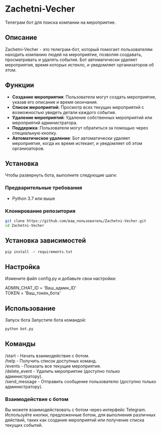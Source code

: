 # Zachetni-Vecher

Телеграм бот для поиска компании на мероприятие.

## Описание

Zachetni-Vecher - это телеграм-бот, который помогает пользователям находить компанию людей на мероприятие, позволяя создавать, просматривать и удалять события. Бот автоматически удаляет мероприятия, время которых истекло, и уведомляет организаторов об этом.

## Функции

- **Создание мероприятия**: Пользователи могут создать мероприятие, указав его описание и время окончания.
- **Список мероприятий**: Просмотр всех текущих мероприятий с возможностью увидеть детали каждого события.
- **Удаление мероприятий**: Удаление собственных мероприятий или мероприятий администратора.
- **Поддержка**: Пользователи могут обратиться за помощью через специальную кнопку.
- **Автоматическое удаление**: Бот автоматически удаляет мероприятия, когда их время истекает, и уведомляет об этом организаторов.

## Установка

Чтобы развернуть бота, выполните следующие шаги:

### Предварительные требования

- Python 3.7 или выше

### Клонирование репозитория

```bash
git clone https://github.com/ваш_пользователь/Zachetni-Vecher.git
cd Zachetni-Vecher
```

## Установка зависимостей
```bash
pip install -r requirements.txt
```
## Настройка
Измените файл config.py и добавьте свои настройки:

ADMIN_CHAT_ID = 'Ваш_админ_ID' \
TOKEN = 'Ваш_токен_бота' 

## Использование
Запуск бота
Запустите бота командой:
```bash
python bot.py
```
## Команды
/start - Начать взаимодействие с ботом. \
/help - Получить список доступных команд. \
/events - Показать все текущие мероприятия. \
/delete_event - Удалить мероприятие (доступно только администратору). \
/send_message - Отправить сообщение пользователю (доступно только администратору).
### Взаимодействие с ботом
Вы можете взаимодействовать с ботом через интерфейс Telegram. Используйте кнопки, предложенные ботом, для выполнения различных действий, таких как создание мероприятий или получение списка текущих событий.
